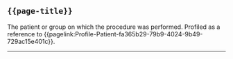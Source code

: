## <code>{{page-title}}</code>

The patient or group on which the procedure was performed. Profiled as a reference to  {{pagelink:Profile-Patient-fa365b29-79b9-4024-9b49-729ac15e401c}}.

---